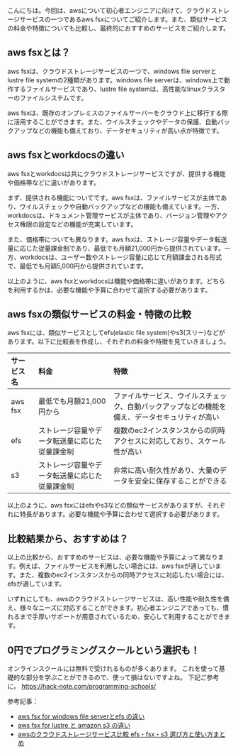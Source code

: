 <!--
title:   【基礎】AWS FSxとは！？クラウドストレージの料金比較
tags:    AWS,fsx,料金,比較
id:      5c66ea600071701289e8
private: false
-->


こんにちは。今回は、awsについて初心者エンジニアに向けて、クラウドストレージサービスの一つであるaws fsxについてご紹介します。また、類似サービスの料金や特徴についても比較し、最終的におすすめのサービスをご紹介します。

## aws fsxとは？

aws fsxは、クラウドストレージサービスの一つで、windows file serverとlustre file systemの2種類があります。windows file serverは、windows上で動作するファイルサービスであり、lustre file systemは、高性能なlinuxクラスターのファイルシステムです。

aws fsxは、既存のオンプレミスのファイルサーバーをクラウド上に移行する際に活用することができます。また、ウイルスチェックやデータの保護、自動バックアップなどの機能も備えており、データセキュリティが高い点が特徴です。

## aws fsxとworkdocsの違い

aws fsxとworkdocsは共にクラウドストレージサービスですが、提供する機能や価格帯などに違いがあります。

まず、提供される機能についてです。aws fsxは、ファイルサービスが主体であり、ウイルスチェックや自動バックアップなどの機能も備えています。一方、workdocsは、ドキュメント管理サービスが主体であり、バージョン管理やアクセス権限の設定などの機能が充実しています。

また、価格帯についても異なります。aws fsxは、ストレージ容量やデータ転送量に応じた従量課金制であり、最低でも月額21,000円から提供されています。一方、workdocsは、ユーザー数やストレージ容量に応じて月額課金される形式で、最低でも月額5,000円から提供されています。

以上のように、aws fsxとworkdocsは機能や価格帯に違いがあります。どちらを利用するかは、必要な機能や予算に合わせて選択する必要があります。

## aws fsxの類似サービスの料金・特徴の比較

aws fsxには、類似サービスとしてefs(elastic file system)やs3(スリー)などがあります。以下に比較表を作成し、それぞれの料金や特徴を見ていきましょう。

| サービス名 | 料金 | 特徴 |
| :--- | :--- | :--- |
| aws fsx | 最低でも月額21,000円から | ファイルサービス、ウイルスチェック、自動バックアップなどの機能を備え、データセキュリティが高い |
| efs | ストレージ容量やデータ転送量に応じた従量課金制 | 複数のec2インスタンスからの同時アクセスに対応しており、スケール性が高い |
| s3 | ストレージ容量やデータ転送量に応じた従量課金制 | 非常に高い耐久性があり、大量のデータを安全に保存することができる |

以上のように、aws fsxにはefsやs3などの類似サービスがありますが、それぞれに特長があります。必要な機能や予算に合わせて選択する必要があります。

## 比較結果から、おすすめは？

以上の比較から、おすすめのサービスは、必要な機能や予算によって異なります。例えば、ファイルサービスを利用したい場合には、aws fsxが適しています。また、複数のec2インスタンスからの同時アクセスに対応したい場合には、efsが適しています。

いずれにしても、awsのクラウドストレージサービスは、高い性能や耐久性を備え、様々なニーズに対応することができます。初心者エンジニアであっても、慣れるまで手厚いサポートが用意されているため、安心して利用することができます。

## 0円でプログラミングスクールという選択も！
オンラインスクールには無料で受けれるものが多くあります。
これを使って基礎的な部分を学ぶことができるので、使って損はないですよね。
下記ご参考に。
https://hack-note.com/programming-schools/


参考記事：
- [aws fsx for windows file serverとefs の違い](https://aws.amazon.com/jp/blogs/news/aws-fsx-for-windows-file-server-efs-2/)
- [aws fsx for lustre と amazon s3 の違い](https://aws.amazon.com/jp/blogs/news/aws-fsx-for-lustre-and-amazon-s3/)
- [awsのクラウドストレージサービス比較 efs・fsx・s3 選び方と使い方まとめ](https://dev.classmethod.jp/articles/aws-cloud-storage-comparison-efs-fsx-s3/)